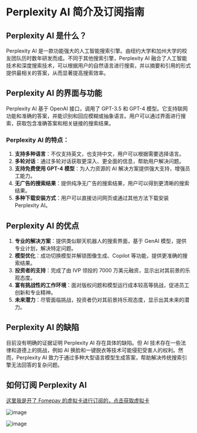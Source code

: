 # Perplexity AI 简介及订阅指南

## Perplexity AI 是什么？

Perplexity AI 是一款功能强大的人工智能搜索引擎。由纽约大学和加州大学的校友团队历时数年研发而成。不同于其他搜索引擎，Perplexity AI 融合了人工智能技术和深度搜索技术，可以根据用户的自然语言进行搜索，并以摘要和引用的形式提供最相关的答案，从而显著提高搜索效率。

## Perplexity AI 的界面与功能

Perplexity AI 基于 OpenAI 接口，调用了 GPT-3.5 和 GPT-4 模型。它支持联网功能和准确的答案，并能识别和回应模糊或抽象语言。用户可以通过界面进行搜索，获取包含准确答案和相关链接的搜索结果。

### Perplexity AI 的特点：

1. **支持多种语言**：不仅支持英文，也支持中文，用户可以根据需要选择语言。
2. **多轮对话**：通过多轮对话获取更深入、更全面的信息，帮助用户解决问题。
3. **支持免费使用 GPT-4 模型**：为人力资源的 AI 解决方案提供强大支持，增强员工能力。
4. **无广告的搜索结果**：提供纯净无广告的搜索结果，用户可以得到更清晰的搜索结果。
5. **多种下载安装方式**：用户可以直接访问网页或通过其他方法下载安装 Perplexity AI。

## Perplexity AI 的优点

1. **专业的解决方案**：提供类似聊天机器人的搜索界面，基于 GenAI 模型，提供专业计划，解决特定问题。
2. **模型优化**：成功切换模型并解锁图像生成、Copilot 等功能，提供更准确的搜索结果。
3. **投资者的支持**：完成了由 IVP 领投的 7000 万美元融资，显示出对其前景的乐观态度。
4. **富有挑战性的工作环境**：面对版权问题和模型运行成本较高等挑战，促进员工创新和专业精神。
5. **未来潜力**：尽管面临挑战，投资者仍对其前景持乐观态度，显示出其未来的潜力。

## Perplexity AI 的缺陷

目前没有明确的证据证明 Perplexity AI 存在具体的缺陷。但 AI 技术存在一些法律和道德上的挑战，例如 AI 换脸和一键脱衣等技术可能侵犯受害人的权利。然而，Perplexity AI 致力于通过多种大型语言模型生成答案，帮助解决传统搜索引擎无法回答的复杂问题。

## 如何订阅 Perplexity AI

[这里我是开了 Fomepay 的虚拟卡进行订阅的，点击获取虚拟卡](https://gpt.fomepay.com/#/pages/login/index?d=Q3DD80)

![image](https://github.com/angiebfarrarf23/Perplexity/assets/169961774/4fd9721f-eb11-4dbc-b886-98d7146ddb95)

![image](https://github.com/angiebfarrarf23/Perplexity/assets/169961774/500343c5-17e8-4726-a06a-dfdfa5908b91)

